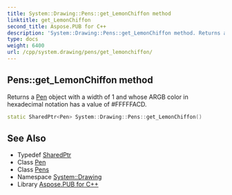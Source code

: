 ```yaml
---
title: System::Drawing::Pens::get_LemonChiffon method
linktitle: get_LemonChiffon
second_title: Aspose.PUB for C++
description: 'System::Drawing::Pens::get_LemonChiffon method. Returns a Pen object with a width of 1 and whose ARGB color in hexadecimal notation has a value of #FFFFFACD in C++.'
type: docs
weight: 6400
url: /cpp/system.drawing/pens/get_lemonchiffon/
---
```

## Pens::get_LemonChiffon method


Returns a [Pen](../../pen/) object with a width of 1 and whose ARGB color in hexadecimal notation has a value of #FFFFFACD.

```cpp
static SharedPtr<Pen> System::Drawing::Pens::get_LemonChiffon()
```

## See Also

* Typedef [SharedPtr](../../../system/sharedptr/)
* Class [Pen](../../pen/)
* Class [Pens](../)
* Namespace [System::Drawing](../../)
* Library [Aspose.PUB for C++](../../../)
